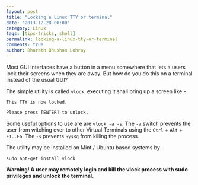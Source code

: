 ```yaml
---
layout: post
title: "Locking a Linux TTY or terminal"
date: "2013-12-28 00:00"
category: Linux
tags: [tips-tricks, shell]
permalink: locking-a-linux-tty-or-terminal
comments: true
author: Bharath Bhushan Lohray
---
```


Most GUI interfaces have a button in a menu somewhere that lets a users lock their screens when they are away. But how do you do this on a terminal instead of the usual GUI?

The simple utility is called `vlock`. executing it shall bring up a screen like -

```
This TTY is now locked.

Please press [ENTER] to unlock.
```

Some useful options to use are are `vlock -a -s`. The `-a` switch prevents the user from witching over to other Virtual Terminals using the `Ctrl` + `Alt` + `F1..F6`. The `-s` prevents `SysRq` from killing the process.

The utility may be installed on Mint / Ubuntu based systems by -

```
sudo apt-get install vlock
```

**Warning! A user may remotely login and kill the vlock process with sudo privileges and unlock the terminal.**
